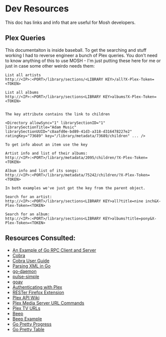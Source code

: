 # Dev Resources
This doc has links and info that are useful for Mosh developers.

## Plex Queries
This documentaiton is inside baseball. To get the searching and stuff working I had to reverse engineer a bunch of Plex queries. You don't need to know anything of this to use MOSH - I'm just putting these here for me or just in case some other weirdo needs them:

```
List all artists
http://<IP>:<PORT>/library/sections/<LIBRARY KEY>/all?X-Plex-Token=<TOKEN>

List all albums
http://<IP>:<PORT>/library/sections<LIBRARY KEY>albums?X-Plex-Token=<TOKEN>


The key attribute contains the link to children

<Directory allowSync="1" librarySectionID="1" 
librarySectionTitle="Adam Music" 
librarySectionUUID="c8aafd0e-bd89-41d3-a318-d316478227e2" 
ratingKey="73689" key="/library/metadata/73689/children" ... />

To get info about an item use the key

Artist info and list of their albums:
http://<IP>:<PORT>/library/metadata/2095/children/?X-Plex-Token=<TOKEN>

Album info and list of its songs:
http://<IP>:<PORT>/library/metadata/75242/children/?X-Plex-Token=<TOKEN>

In both examples we've just got the key from the parent object.

Search for an artist:
http://<IP>:<PORT>/library/sections<LIBRARY KEY>all?title=nine inch&X-Plex-Token=<TOKEN>

Search for an album:
http://<IP>:<PORT>/library/sections<LIBRARY KEY>albums?title=pony&X-Plex-Token=<TOKEN>
```

## Resources Consulted:
* [An Example of Go RPC Client and Server](https://ops.tips/gists/example-go-rpc-client-and-server/)
* [Cobra](https://cobra.dev/)
* [Cobra User Guide](https://github.com/spf13/cobra/blob/master/user_guide.md)
* [Parsing XML in Go](https://tutorialedge.net/golang/parsing-xml-with-golang/)
* [go-daemon](https://github.com/sevlyar/go-daemon)
* [pulse-simple](https://github.com/mesilliac/pulse-simple/)
* [goav](https://github.com/giorgisio/goav)
* [Authenticating with Plex](https://forums.plex.tv/t/authenticating-with-plex/609370)
* [RESTer Firefox Extension](https://addons.mozilla.org/en-US/firefox/addon/rester/)
* [Plex API Wiki](https://github.com/Arcanemagus/plex-api/wiki/Plex-Web-API-Overview)
* [Plex Media Server URL Commands](https://support.plex.tv/articles/201638786-plex-media-server-url-commands/)
* [Plex TV URLs](https://github.com/Arcanemagus/plex-api/wiki/Plex.tv#urls)
* [Beep](https://github.com/faiface/beep)
* [Beep Example](https://github.com/faiface/beep/wiki/Hello,-Beep!)
* [Go Pretty Progress](https://github.com/jedib0t/go-pretty/tree/main/progress)
* [Go Pretty Table](https://github.com/jedib0t/go-pretty/tree/main/table)
